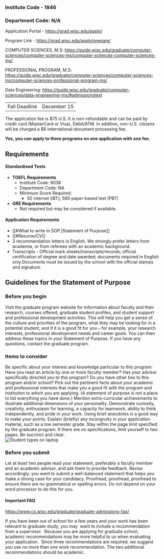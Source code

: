### Institute Code - 1846 
### Department Code: N/A

Application Portal - https://grad.wisc.edu/apply/


Program Link - https://grad.wisc.edu/apply/prepare/

COMPUTER SCIENCES, M.S: https://guide.wisc.edu/graduate/computer-sciences/computer-sciences-ms/computer-sciences-computer-sciences-ms/

PROFESSIONAL PROGRAM, M.S: https://guide.wisc.edu/graduate/computer-sciences/computer-sciences-ms/computer-sciences-professional-program-ms/

Data Engineering: https://guide.wisc.edu/graduate/computer-sciences/data-engineering-ms/#admissionstext



|   |   |
|---|---|
|Fall Deadline|December 15|

The application fee is $75 U.S. It is non-refundable and can be paid by credit card (MasterCard or Visa), Debit/ATM. In addition, non-U.S. citizens will be charged a $6 international document processing fee.

**Yes, you can apply to three programs on one application with one fee.**

## Requirements

#### Standardised Tests

- **TOEFL Requirements**
	- Institute Code: 9038
	- Department Code: NA
	- Minimum Score Required:
	    - 92 internet (iBT); 580 paper-based test (PBT)
- **GRE Requirements**
	- Not required but may be considered if available.



#### Application Requirements
- [[#What to write in SOP.|Statement of Purpose]]
- [[#Resume/CV]]
- 3 recommendation letters in English. We strongly prefer letters from academia, or from referees with an academic background.
- Transcripts - Official mark sheets/transcripts/records; official certification of degree and date awarded; documents required in English only.Documents must be issued by the school with the official stamps and signature.



## Guidelines for the Statement of Purpose

### Before you begin

Visit the graduate program website for information about faculty and their research, courses offered, graduate student profiles, and student support and professional development activities. This will help you get a sense of the culture and priorities of the program, what they may be looking for in a potential student, and if it is a good fit for you – for example, your research interests, professional development needs and career goals. You can then address these topics in your Statement of Purpose. If you have any questions, contact the graduate program.

### Items to consider

Be specific about your interest and knowledge particular to this program: Have you read an article by one or more faculty member? Has your advisor specifically directed you to this program? Do you have other ties to this program and/or school? Pick out the pertinent facts about your academic and professional interests that make you a good fit with the program and institution to which you are applying. (A statement of purpose is not a place to list everything you have done.) Mention extra-curricular achievements to illustrate additional dimensions of your personality. Demonstrate curiosity, creativity, enthusiasm for learning, a capacity for teamwork, ability to think independently, and pride in your work. Using brief anecdotes is a good way to make your points. Explain (briefly) any incongruity in your application material, such as a low semester grade. Stay within the page limit specified by the graduate program. If there are no specifications, limit yourself to two pages. Be succinct and clear.  
![Student types on laptop](https://grad.wisc.edu/wp-content/uploads/sites/329/2017/12/Schmidt_Jordan_class17_1677-300x200.jpg)

### Before you submit

Let at least two people read your statement, preferably a faculty member and an academic advisor, and ask them to provide feedback. Revise accordingly; you want to submit a well-balanced statement that helps you make a strong case for your candidacy. Proofread, proofread, proofread to ensure there are no grammatical or spelling errors. Do not depend on your word processor to do this for you.

#### Important FAQ
https://www.cs.wisc.edu/graduate/graduate-admissions-faq/


If you have been out of school for a few years and your work has been relevant to graduate study, you may  want to include a recommendation from a supervisor.  Because you are applying for graduate school, academic recommendations may be more helpful to us when evaluating your application.  Since three recommendations are required, we suggest you use no more than one work recommendation. The two additional recommendations should be academic.